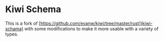 # Kiwi Schema

This is a fork of [https://github.com/evanw/kiwi/tree/master/rust](kiwi-schama) with some modifications to make it more usable with a variety of types.

